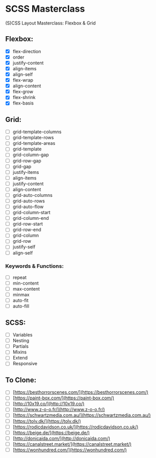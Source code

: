 # SCSS Masterclass

(S)CSS Layout Masterclass: Flexbox & Grid

## Flexbox:

-   [x] flex-direction
-   [x] order
-   [x] justify-content
-   [x] align-items
-   [x] align-self
-   [x] flex-wrap
-   [x] align-content
-   [x] flex-grow
-   [x] flex-shrink
-   [x] flex-basis

## Grid:

-   [ ] grid-template-columns
-   [ ] grid-template-rows
-   [ ] grid-template-areas
-   [ ] grid-template
-   [ ] grid-column-gap
-   [ ] grid-row-gap
-   [ ] grid-gap
-   [ ] justify-items
-   [ ] align-items
-   [ ] justify-content
-   [ ] align-content
-   [ ] grid-auto-columns
-   [ ] grid-auto-rows
-   [ ] grid-auto-flow
-   [ ] grid-column-start
-   [ ] grid-column-end
-   [ ] grid-row-start
-   [ ] grid-row-end
-   [ ] grid-column
-   [ ] grid-row
-   [ ] justify-self
-   [ ] align-self

### Keywords & Functions:

-   [ ] repeat
-   [ ] min-content
-   [ ] max-content
-   [ ] minmax
-   [ ] auto-fit
-   [ ] auto-fill

## SCSS:

-   [ ] Variables
-   [ ] Nesting
-   [ ] Partials
-   [ ] Mixins
-   [ ] Extend
-   [ ] Responsive

## To Clone:

-   [ ] [https://besthorrorscenes.com/](https://besthorrorscenes.com/)
-   [ ] [https://paint-box.com/](https://paint-box.com/)
-   [ ] [http://10x19.co/](http://10x19.co/)
-   [ ] [http://www.z-o-o.fr/](http://www.z-o-o.fr/)
-   [ ] [https://schwartzmedia.com.au/](https://schwartzmedia.com.au/)
-   [ ] [https://tolv.dk/](https://tolv.dk/)
-   [ ] [https://rodicdavidson.co.uk/](https://rodicdavidson.co.uk/)
-   [ ] [https://beige.de/](https://beige.de/)
-   [ ] [http://donicaida.com/](http://donicaida.com/)
-   [ ] [https://canalstreet.market/](https://canalstreet.market/)
-   [ ] [https://wonhundred.com/](https://wonhundred.com/)

